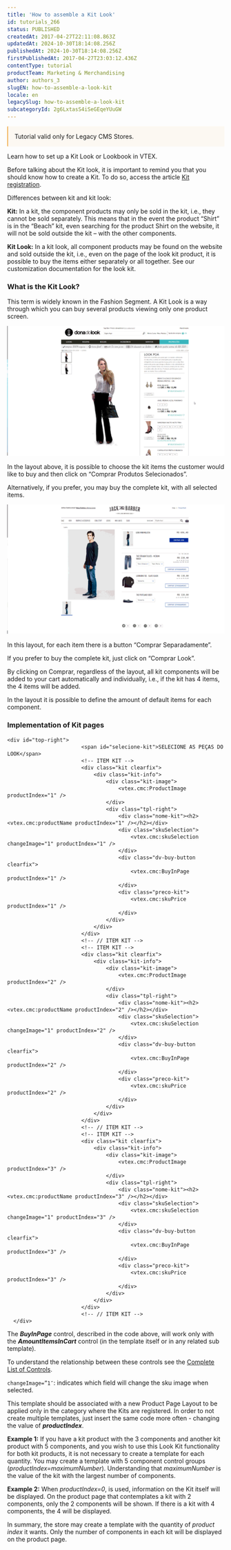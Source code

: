 ```yaml
---
title: 'How to assemble a Kit Look'
id: tutorials_266
status: PUBLISHED
createdAt: 2017-04-27T22:11:08.863Z
updatedAt: 2024-10-30T18:14:08.256Z
publishedAt: 2024-10-30T18:14:08.256Z
firstPublishedAt: 2017-04-27T23:03:12.436Z
contentType: tutorial
productTeam: Marketing & Merchandising
author: authors_3
slugEN: how-to-assemble-a-look-kit
locale: en
legacySlug: how-to-assemble-a-look-kit
subcategoryId: 2g6LxtasS4iSeGEqeYUuGW
---
```


<div style="background-color:#FCF8F2; border-left: 2px solid #F0AD4E; border-top-left-radius: 2px; border-bottom-left-radius: 2px; padding: 15px; margin-bottom: 10px">
Tutorial valid only for Legacy CMS Stores.
</div>

Learn how to set up a Kit Look or Lookbook in VTEX.

Before talking about the Kit look, it is important to remind you that you should know how to create a Kit. To do so, access the article [Kit registration](/en/tutorial/kit-registration/).

Differences between kit and kit look:

**Kit:** In a kit, the component products may only be sold in the kit, i.e., they cannot be sold separately. This means that in the event the product “Shirt” is in the “Beach” kit, even searching for the product Shirt on the website, it will not be sold outside the kit – with the other components.

**Kit Look:** In a kit look, all component products may be found on the website and sold outside the kit, i.e., even on the page of the look kit product, it is possible to buy the items either separately or all together. See our customization documentation for the look kit.

### What is the Kit Look?

This term is widely known in the Fashion Segment. A Kit Look is a way through which you can buy several products viewing only one product screen. 

![](https://raw.githubusercontent.com/vtexdocs/help-center-content/refs/heads/main/docs/en/tutorials/Storefront/Layout/how-to-assemble-a-look-kit_1.gif)

In the layout above, it is possible to choose the kit items the customer would like to buy and then click on “Comprar Produtos Selecionados”.

Alternatively, if you prefer, you may buy the complete kit, with all selected items.

![](https://raw.githubusercontent.com/vtexdocs/help-center-content/refs/heads/main/docs/en/tutorials/Storefront/Layout/how-to-assemble-a-look-kit_2.gif)

In this layout, for each item there is a button “Comprar Separadamente”.

If you prefer to buy the complete kit, just click on “Comprar Look”.

By clicking on Comprar, regardless of the layout, all kit components will be added to your cart automatically and individually, i.e., if the kit has 4 items, the 4 items will be added.

In the layout it is possible to define the amount of default items for each component.

### Implementation of Kit pages

```
<div id="top-right">
                        <span id="selecione-kit">SELECIONE AS PEÇAS DO LOOK</span>
                        <!-- ITEM KIT -->
                        <div class="kit clearfix">
                            <div class="kit-info">
                                <div class="kit-image">
                                    <vtex.cmc:ProductImage productIndex="1" />
                                </div>
                                <div class="tpl-right">
                                    <div class="nome-kit"><h2><vtex.cmc:productName productIndex="1" /></h2></div>
                                    <div class="skuSelection">
                                        <vtex.cmc:skuSelection changeImage="1" productIndex="1" />
                                    </div>
                                    <div class="dv-buy-button clearfix">
                                        <vtex.cmc:BuyInPage productIndex="1" />
                                    </div>
                                    <div class="preco-kit">
                                        <vtex.cmc:skuPrice productIndex="1" />
                                    </div>
                                </div>
                            </div>
                        </div>
                        <!-- // ITEM KIT -->
                        <!-- ITEM KIT -->
                        <div class="kit clearfix">
                            <div class="kit-info">
                                <div class="kit-image">
                                    <vtex.cmc:ProductImage productIndex="2" />
                                </div>
                                <div class="tpl-right">
                                    <div class="nome-kit"><h2><vtex.cmc:productName productIndex="2" /></h2></div>
                                    <div class="skuSelection">
                                        <vtex.cmc:skuSelection changeImage="1" productIndex="2" />
                                    </div>
                                    <div class="dv-buy-button clearfix">
                                        <vtex.cmc:BuyInPage productIndex="2" />
                                    </div>
                                    <div class="preco-kit">
                                        <vtex.cmc:skuPrice productIndex="2" />
                                    </div>
                                </div>
                            </div>
                        </div>
                        <!-- // ITEM KIT -->
                        <!-- ITEM KIT -->
                        <div class="kit clearfix">
                            <div class="kit-info">
                                <div class="kit-image">
                                    <vtex.cmc:ProductImage productIndex="3" />
                                </div>
                                <div class="tpl-right">
                                    <div class="nome-kit"><h2><vtex.cmc:productName productIndex="3" /></h2></div>
                                    <div class="skuSelection">
                                        <vtex.cmc:skuSelection changeImage="1" productIndex="3" />
                                    </div>
                                    <div class="dv-buy-button clearfix">
                                        <vtex.cmc:BuyInPage productIndex="3" />
                                    </div>
                                    <div class="preco-kit">
                                        <vtex.cmc:skuPrice productIndex="3" />
                                    </div>
                                </div>
                            </div>
                        </div>
                        <!-- // ITEM KIT -->
  </div>
```

The **_BuyInPage_** control, described in the code above, will work only with the **_AmountItemsInCart_** control (in the template itself or in any related sub template).

To understand the relationship between these controls see the [Complete List of Controls](/en/tutorial/list-of-controls-for-templates/).

`changeImage=”1″`: indicates which field will change the sku image when selected.

This template should be associated with a new Product Page Layout to be applied only in the category where the Kits are registered. In order to not create multiple templates, just insert the same code more often - changing the value of _**productIndex**_.

**Example 1:** If you have a kit product with the 3 components and another kit product with 5 components, and you wish to use this Look Kit functionality for both kit products, it is not necessary to create a template for each quantity. You may create a template with 5 component control groups (_productIndex=maximumNumber_). Understanding that _maximumNumber_ is the value of the kit with the largest number of components.

**Example 2:** When _productIndex=0_, is used, information on the Kit itself will be displayed. On the product page that contemplates a kit with 2 components, only the 2 components will be shown. If there is a kit with 4 components, the 4 will be displayed.

In summary, the store may create a template with the quantity of _product index_ it wants. Only the number of components in each kit will be displayed on the product page.
